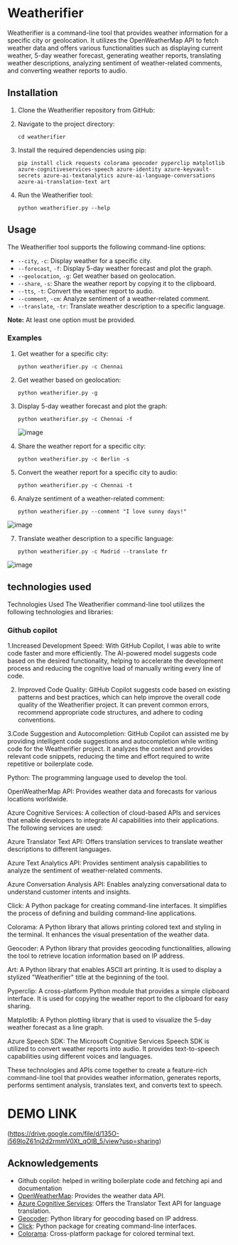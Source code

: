 # Weatherifier

Weatherifier is a command-line tool that provides weather information for a specific city or geolocation. It utilizes the OpenWeatherMap API to fetch weather data and offers various functionalities such as displaying current weather, 5-day weather forecast, generating weather reports, translating weather descriptions, analyzing sentiment of weather-related comments, and converting weather reports to audio.

## Installation

1. Clone the Weatherifier repository from GitHub:


2. Navigate to the project directory:

   ```
   cd weatherifier
   ```

3. Install the required dependencies using pip:

   ```
   pip install click requests colorama geocoder pyperclip matplotlib azure-cognitiveservices-speech azure-identity azure-keyvault-secrets azure-ai-textanalytics azure-ai-language-conversations azure-ai-translation-text art

   ```



4. Run the Weatherifier tool:

   ```
   python weatherifier.py --help
   ```

## Usage

The Weatherifier tool supports the following command-line options:

- `--city`, `-c`: Display weather for a specific city.
- `--forecast`, `-f`: Display 5-day weather forecast and plot the graph.
- `--geolocation`, `-g`: Get weather based on geolocation.
- `--share`, `-s`: Share the weather report by copying it to the clipboard.
- `--tts`, `-t`: Convert the weather report to audio.
- `--comment`, `-cm`: Analyze sentiment of a weather-related comment.
- `--translate`, `-tr`: Translate weather description to a specific language.

**Note:** At least one option must be provided.

### Examples

1. Get weather for a specific city:

   ```
   python weatherifier.py -c Chennai
   ```

2. Get weather based on geolocation:

   ```
   python weatherifier.py -g
   ```

3. Display 5-day weather forecast and plot the graph:

   ```
   python weatherifier.py -c Chennai -f
   ```
   ![image](https://github.com/Fastest-Coder-First/Weatherifier/assets/126383391/3cfdf2fa-bab5-45d2-a80d-215cf5b16d9f)


4. Share the weather report for a specific city:

   ```
   python weatherifier.py -c Berlin -s
   ```

5. Convert the weather report for a specific city to audio:

   ```
   python weatherifier.py -c Chennai -t
   ```

6. Analyze sentiment of a weather-related comment:

   ```
   python weatherifier.py --comment "I love sunny days!"
   ```
![image](https://github.com/Fastest-Coder-First/Weatherifier/assets/126383391/f6484a46-dc97-409a-8515-9acb4be0adfa)

7. Translate weather description to a specific language:

   ```
   python weatherifier.py -c Madrid --translate fr
   ```
  ![image](https://github.com/Fastest-Coder-First/Weatherifier/assets/126383391/b2a1a505-e574-4578-93d2-fc08249bed2e)
 
## technologies used
Technologies Used
The Weatherifier command-line tool utilizes the following technologies and libraries:
### Github copilot
1.Increased Development Speed: With GitHub Copilot, I was able to write code faster and more efficiently. The AI-powered model suggests code based on the desired functionality, helping to accelerate the development process and reducing the cognitive load of manually writing every line of code.

2. Improved Code Quality: GitHub Copilot suggests code based on existing patterns and best practices, which can help improve the overall code quality of the Weatherifier project. It can prevent common errors, recommend appropriate code structures, and adhere to coding conventions.

3.Code Suggestion and Autocompletion: GitHub Copilot can assisted me by providing intelligent code suggestions and autocompletion while writing code for the Weatherifier project. It analyzes the context and provides relevant code snippets, reducing the time and effort required to write repetitive or boilerplate code.

Python: The programming language used to develop the tool.

OpenWeatherMap API: Provides weather data and forecasts for various locations worldwide.

Azure Cognitive Services: A collection of cloud-based APIs and services that enable developers to integrate AI capabilities into their applications. The following services are used:

Azure Translator Text API: Offers translation services to translate weather descriptions to different languages.

Azure Text Analytics API: Provides sentiment analysis capabilities to analyze the sentiment of weather-related comments.

Azure Conversation Analysis API: Enables analyzing conversational data to understand customer intents and insights.

Click: A Python package for creating command-line interfaces. It simplifies the process of defining and building command-line applications.

Colorama: A Python library that allows printing colored text and styling in the terminal. It enhances the visual presentation of the weather data.

Geocoder: A Python library that provides geocoding functionalities, allowing the tool to retrieve location information based on IP address.

Art: A Python library that enables ASCII art printing. It is used to display a stylized "Weatherifier" title at the beginning of the tool.

Pyperclip: A cross-platform Python module that provides a simple clipboard interface. It is used for copying the weather report to the clipboard for easy sharing.

Matplotlib: A Python plotting library that is used to visualize the 5-day weather forecast as a line graph.

Azure Speech SDK: The Microsoft Cognitive Services Speech SDK is utilized to convert weather reports into audio. It provides text-to-speech capabilities using different voices and languages.

These technologies and APIs come together to create a feature-rich command-line tool that provides weather information, generates reports, performs sentiment analysis, translates text, and converts text to speech.
# DEMO LINK
(https://drive.google.com/file/d/135O-i569IoZ61nj2d2rmmV0Xt_qOIB_5/view?usp=sharing)
## Acknowledgements
- Github copilot: helped in writing boilerplate code and  fetching api and documentation
- [OpenWeatherMap](https://openweathermap.org/): Provides the weather data API.
- [Azure Cognitive Services](https://azure.microsoft.com/services/cognitive-services/translator-text/): Offers the Translator Text API for language translation.
- [Geocoder](https://geocoder.readthedocs.io/): Python library for geocoding based on IP address.
- [Click](https://click.palletsprojects.com/): Python package for creating command-line interfaces.
- [Colorama](https://pypi.org/project/colorama/): Cross-platform package for colored terminal text.
